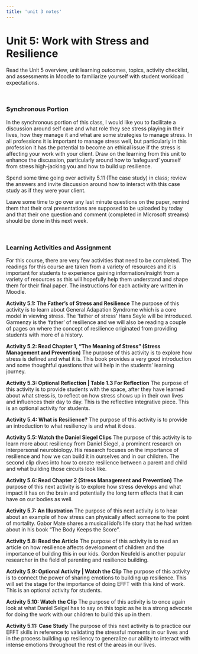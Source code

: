 ```yaml
---
title: 'unit 3 notes'
---
```


# Unit 5: Work with Stress and Resilience


Read the Unit 5 overview, unit learning outcomes, topics, activity checklist, and assessments in Moodle to familiarize yourself with student workload expectations.

&nbsp;

### Synchronous Portion

In the synchronous portion of this class, I would like you to facilitate a discussion around self care and what role they see stress playing in their lives, how they manage it and what are some strategies to manage stress. In all professions it is important to manage stress well, but particularly in this profession it has the potential to become an ethical issue if the stress is affecting your work with your client. Draw on the learning from this unit to enhance the discussion, particularly around how to ‘safeguard’ yourself from stress high-jacking you and how to build up resilience.

Spend some time going over activity 5.11 (The case study) in class; review the answers and invite discussion around how to interact with this case study as if they were your client.

Leave some time to go over any last minute questions on the paper, remind them that their oral presentations are supposed to be uploaded by today and that their one question and comment (completed in Microsoft streams) should be done in this next week.


&nbsp;

### Learning Activities and Assignment
For this course, there are very few activities that need to be completed. The readings for this course are taken from a variety of resources and it is important for students to experience gaining information/insight from a variety of resources as this will hopefully help them understand and shape them for their final paper. The instructions for each activity are written in Moodle.

**Activity 5.1: The Father’s of Stress and Resilience**
The purpose of this activity is to learn about General Adapation Syndrome which is a core model in viewing stress. The ‘father of stress’ Hans Seyle will be introduced. Garmenzy is the ‘father’ of resilience and we will also be reading a couple of pages on where the concept of resilience originated from providing students with more of a history.

**Activity 5.2: Read Chapter 1, “The Meaning of Stress” (Stress Management and Prevention)**
The purpose of this activity is to explore how stress is defined and what it is. This book provides a very good introduction and some thoughtful questions that will help in the students’ learning journey.

**Activity 5.3: Optional Reflection | Table 1.3 For Reflection**
The purpose of this activity is to provide students with the space, after they have learned about what stress is, to reflect on how stress shows up in their own lives and influences their day to day. This is the reflective integrative piece. This is an optional activity for students.

**Activity 5.4: What is Resilience?**
The purpose of this activity is to provide an introduction to what resiliency is and what it does.

**Activity 5.5: Watch the Daniel Siegel Clips**
The purpose of this activity is to learn more about resiliency from Daniel Siegel, a prominent research on interpersonal neurobiology. His research focuses on the importance of resilience and how we can build it in ourselves and in our children. The second clip dives into how to create resilience between a parent and child and what building those circuits look like.

**Activity 5.6: Read Chapter 2 (Stress Management and Prevention)**
The purpose of this next activity is to explore how stress develops and what impact it has on the brain and potentially the long term effects that it can have on our bodies as well.

**Activity 5.7: An Illustration**
The purpose of this next activity is to hear about an example of how stress can physically affect someone to the point of mortality. Gabor Mate shares a musical idol’s life story that he had written about in his book “The Body Keeps the  Score”.

**Activity 5.8: Read the Article**
The purpose of this activity is to read an article on how resilience affects development of children and the importance of building this in our kids. Gordon Neufeld is another popular researcher in the field of parenting and resilience building.

**Activity 5.9: Optional Activity | Watch the Clip**
The purpose of this activity is to connect the power of sharing emotions to building up resilience. This will set the stage for the importance of doing EFFT with this kind of work. This is an optional activity for students.

**Activity 5.10: Watch the Clip**
The purpose of this activity is to once again look at what Daniel Seigel has to say on this topic as he is a strong advocate for doing the work with our children to build this up in them.

**Activity 5.11: Case Study**
The purpose of this next activity is to practice our EFFT skills in reference to validating the stressful moments in our lives and in the process building up resiliency to generalize our ability to interact with intense emotions throughout the rest of the areas in our lives.
